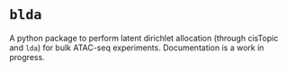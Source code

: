 # `blda`

A python package to perform latent dirichlet allocation (through cisTopic and `lda`) for bulk ATAC-seq experiments. Documentation is a work in progress.  

